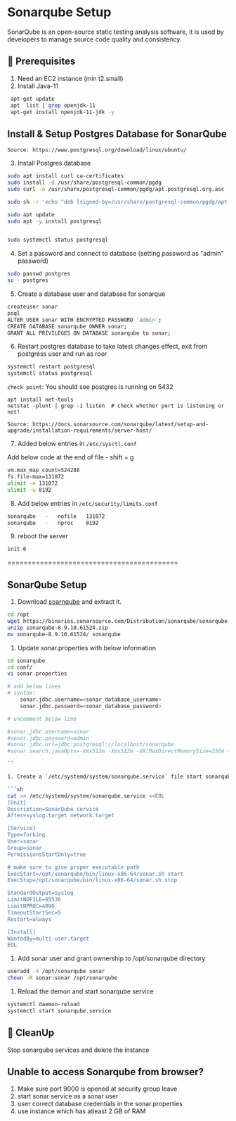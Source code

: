 
# Sonarqube Setup

SonarQube is an open-source static testing analysis software, it is used by developers to manage source code quality and consistency.
## 🧰 Prerequisites
1. Need an EC2 instance (min t2.small)
2. Install Java-11

  ```sh 
   apt-get update   
   apt  list | grep openjdk-11  
   apt-get install openjdk-11-jdk -y   
   ```

## Install & Setup Postgres Database for SonarQube

`Source: https://www.postgresql.org/download/linux/ubuntu/`  

3. Install Postgres database   

  ```sh 
  sudo apt install curl ca-certificates
  sudo install -d /usr/share/postgresql-common/pgdg
  sudo curl -o /usr/share/postgresql-common/pgdg/apt.postgresql.org.asc --fail https://www.postgresql.org/media/keys/ACCC4CF8.asc

  sudo sh -c 'echo "deb [signed-by=/usr/share/postgresql-common/pgdg/apt.postgresql.org.asc] https://apt.postgresql.org/pub/repos/apt $(lsb_release -cs)-pgdg main" > /etc/apt/sources.list.d/pgdg.list'

  sudo apt update
  sudo apt -y install postgresql


  sudo systemctl status postgresql
  ```

4. Set a password and connect to database (setting password as "admin" password)

  ```sh 
  sudo passwd postgres
  su - postgres
  ```

5. Create a database user and database for sonarque 

  ```sh 
  createuser sonar
  psql
  ALTER USER sonar WITH ENCRYPTED PASSWORD 'admin';
  CREATE DATABASE sonarqube OWNER sonar;
  GRANT ALL PRIVILEGES ON DATABASE sonarqube to sonar;
  ``` 

6. Restart postgres database to take latest changes effect, exit from postgress user and run as roor

  ```sh 
  systemctl restart postgresql 
  systemctl status postgresql
  ```
`check point`: You should see postgres is running on 5432
```
apt install net-tools
netstat -plunt | grep -i listen  # check whether port is listening or not!
```

`Source: https://docs.sonarsource.com/sonarqube/latest/setup-and-upgrade/installation-requirements/server-host/ `

7. Added below entries in `/etc/sysctl.conf`

Add below code at the end of file - shift + g

  ```sh 
  vm.max_map_count=524288
  fs.file-max=131072
  ulimit -n 131072
  ulimit -u 8192
  ```

8. Add below entries in `/etc/security/limits.conf`

  ```sh 
  sonarqube   -   nofile   131072
  sonarqube   -   nproc    8192
  ```

9. reboot the server 

  ```sh 
  init 6
  ```
  ==========================================

 ## SonarQube Setup

1. Download [soarnqube](https://www.sonarqube.org/downloads/) and extract it.   
  ```sh 
  cd /opt
  wget https://binaries.sonarsource.com/Distribution/sonarqube/sonarqube-8.9.10.61524.zip
  unzip sonarqube-8.9.10.61524.zip
  mv sonarqube-8.9.10.61524/ sonarqube

  ```

1. Update sonar.properties with below information 

  ```sh
  cd sonarqube
  cd conf/
  vi sonar.properties

  # add below lines
  # syntax:
      sonar.jdbc.username=<sonar_database_username>
      sonar.jdbc.password=<sonar_database_password>
  
  # uncomment below line

  #sonar.jdbc.username=sonar
  #sonar.jdbc.password=admin
  #sonar.jdbc.url=jdbc:postgresql://localhost/sonarqube
  #sonar.search.javaOpts=-Xmx512m -Xms512m -XX:MaxDirectMemorySize=256m -XX:+HeapDumpOnOutOfMemoryError

  ``

1. Create a `/etc/systemd/system/sonarqube.service` file start sonarqube service at the boot time 

  ```sh   
  cat >> /etc/systemd/system/sonarqube.service <<EOL
  [Unit]
  Description=SonarQube service
  After=syslog.target network.target

  [Service]
  Type=forking
  User=sonar
  Group=sonar
  PermissionsStartOnly=true

  # make sure to give proper executable path
  ExecStart=/opt/sonarqube/bin/linux-x86-64/sonar.sh start 
  ExecStop=/opt/sonarqube/bin/linux-x86-64/sonar.sh stop

  StandardOutput=syslog
  LimitNOFILE=65536
  LimitNPROC=4096
  TimeoutStartSec=5
  Restart=always

  [Install]
  WantedBy=multi-user.target
  EOL
  ```

1. Add sonar user and grant ownership to /opt/sonarqube directory 

  ```sh 
  useradd -d /opt/sonarqube sonar
  chown -R sonar:sonar /opt/sonarqube
  ```

1. Reload the demon and start sonarqube service 
  ```sh 
  systemctl daemon-reload 
  systemctl start sonarqube.service 
  ```


## 🧹 CleanUp  

   Stop sonarqube services and delete the instance

 ## Unable to access Sonarqube from browser? 

 1. Make sure port 9000 is opened at security group leave
 2. start sonar service as a sonar user 
 3. user correct database credentials in the sonar.properties
 4. use instance which has atleast 2 GB of RAM
 
